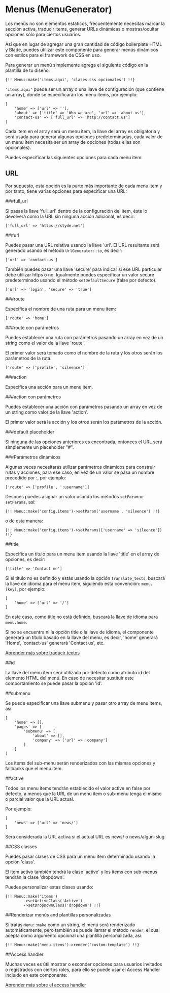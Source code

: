 # Menus (MenuGenerator)

Los menús no son elementos estáticos, frecuentemente necesitas marcar la sección activa, traducir items, generar URLs dinámicas o mostras/ocultar opciones sólo para ciertos usuarios.

Así que en lugar de agregar una gran cantidad de código boilerplate HTML y Blade, puedes utilizar este componente para generar menús dinámicos con estilos para el framework de CSS en uso.

Para generar un menú simplemente agrega el siguiente código en la plantilla de tu diseño:

`{!! Menu::make('items.aqui', 'clases css opcionales') !!}`

`'items.aqui'` puede ser un array o una llave de configuración (que contiene un array), donde se especificarán los menu items, por ejemplo:

```
[
	'home' => ['url' => ''],
	'about' => ['title' => 'Who we are', 'url' => 'about-us'],
	'contact-us' => ['full_url' => 'http://contact.us']
]
```

Cada item en el array será un menu item, la llave del array es obligatoria y será usada para generar algunas opciones predeterminadas, cada valor de un menu item necesita ser un array de opciones (todas ellas son opcionales).

Puedes especificar las siguientes opciones para cada menu item:

## URL

Por supuesto, esta opción es la parte más importante de cada menu item y por tanto, tiene varias opciones para especificar una URL:

###full_url

Si pasas la llave 'full_url' dentro de la configuración del item, éste lo devolverá como la URL sin ninguna acción adicional, es decir:

`['full_url' => 'https://styde.net']`

###url

Puedes pasar una URL relativa usando la llave 'url'. El URL resultante será generado usando el método `UrlGenerator::to`, es decir:

`['url' => 'contact-us']`

También puedes pasar una llave 'secure' para indicar si ese URL particular debe utilizar https o no. Igualmente puedes especificar un valor secure predeterminado usando el método `setDefaultSecure` (false por defecto).

`['url' => 'login', 'secure' => 'true']`

###route

Especifica el nombre de una ruta para un menu item: 

`['route' => 'home']`

###route con parámetros

Puedes establecer una ruta con parámetros pasando un array en vez de un string como el valor de la llave 'route'.

El primer valor será tomado como el nombre de la ruta y los otros serán los parámetros de la ruta.

`['route' => ['profile', 'sileence']]`

###action

Especifica una acción para un menu item. 

###action con parámetros

Puedes establecer una acción con parámetros pasando un array en vez de un string como valor de la llave 'action'.

El primer valor será la acción y los otros serán los parámetros de la acción.

###default placeholder

Si ninguna de las opciones anteriores es encontrada, entonces el URL será simplemente un placeholder "#".

###Parámetros dinámicos

Algunas veces necesitarás utilizar parámetros dinámicos para construir rutas y acciones, para ese caso, en vez de un valor se pasa un nombre precedido por :, por ejemplo:

`['route' => ['profile', ':username']]`

Después puedes asignar un valor usando los métodos `setParam` or `setParams`, así: 

`{!! Menu::make('config.items')->setParam('username', 'sileence') !!}`

o de esta manera:

`{!! Menu::make('config.items')->setParams(['username' => 'sileence']) !!}`

##title

Especifica un título para un menu item usando la llave 'title' en el array de opciones, es decir:

`['title' => 'Contact me']`

Si el título no es definido y estás usando la opción `translate_texts`, buscará la llave de idioma para el menu item, siguiendo esta convención: `menu.[key]`, por ejemplo: 

```
[
    'home' => ['url' => '/']
]
```

En este caso, como title no está definido, buscará la llave de idioma para `menu.home`. 

Si no se encuentra ni la opción title o la llave de idioma, el componente generará un título basado en la llave del menu, es decir, 'home' generará 'Home', 'contact-us' generará 'Contact us', etc.

[Aprender más sobre traducir textos](internationalization.md)

##id

La llave del menu item será utilizada por defecto como atributo id del elemento HTML del menú. En caso de necesitar sustituir este comportamiento se puede pasar la opción 'id'.

##submenu

Se puede especificar una llave submenu y pasar otro array de menu items, así:

```
[
    'home' => [],
    'pages' => [
        'submenu' => [
            'about' => [],
            'company' => ['url' => 'company']
        ]
    ]
]
```

Los items del sub-menu serán renderizados con las mismas opciones y fallbacks que el menu item.

##active 

Todos los menu items tendrán establecido el valor active en false por defecto, a menos que la URL de un menu item o sub-menu tenga el mismo o parcial valor que la URL actual. 

Por ejemplo: 

```
[
    'news' => ['url' => 'news/']
]
```

Será considerada la URL activa si el actual URL es news/ o news/algun-slug

##CSS classes

Puedes pasar clases de CSS para un menu item determinado usando la opción 'class'.

El item activo también tendrá la clase 'active' y los items con sub-menus tendrán la clase 'dropdown'.

Puedes personalizar estas clases usando: 

```
{!! Menu::make('items')
        ->setActiveClass('Active')
        ->setDropDownClass('dropdown') !!}
```

##Renderizar menús and plantillas personalizadas

Si tratas `Menu::make` como un string, el menú será renderizado automáticamente, pero también se puede llamar el método `render`, el cual acepta como argumento opcional una plantilla personalizada, así:

`{!! Menu::make('menu.items')->render('custom-template') !!}`

##Access handler

Muchas veces es útil mostrar o esconder opciones para usuarios invitados o registrados con ciertos roles, para ello se puede usar el Access Handler incluído en este componente:

[Aprender más sobre el access handler](access-handler.md)